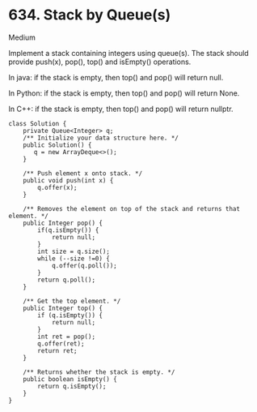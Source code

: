 # 634. Stack by Queue\(s\)

Medium

Implement a stack containing integers using queue\(s\). The stack should provide push\(x\), pop\(\), top\(\) and isEmpty\(\) operations.

In java: if the stack is empty, then top\(\) and pop\(\) will return null.

In Python: if the stack is empty, then top\(\) and pop\(\) will return None.

In C++:  if the stack is empty, then top\(\) and pop\(\) will return nullptr.

```text
class Solution {
    private Queue<Integer> q;
    /** Initialize your data structure here. */
    public Solution() {
       q = new ArrayDeque<>();
    }

    /** Push element x onto stack. */
    public void push(int x) {
        q.offer(x);
    }

    /** Removes the element on top of the stack and returns that element. */
    public Integer pop() {
        if(q.isEmpty()) {
            return null;
        }
        int size = q.size();
        while (--size !=0) {
            q.offer(q.poll());
        }
        return q.poll();        
    }

    /** Get the top element. */
    public Integer top() {
        if (q.isEmpty()) {
            return null;
        }
        int ret = pop();
        q.offer(ret);
        return ret;        
    }

    /** Returns whether the stack is empty. */
    public boolean isEmpty() {
        return q.isEmpty();       
    }
}
```

